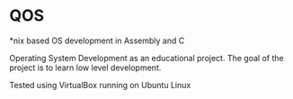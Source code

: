 # QOS
*nix based OS development in Assembly and C

Operating System Development as an educational project. The goal of the project is to learn low level development.

Tested using VirtualBox running on Ubuntu Linux


